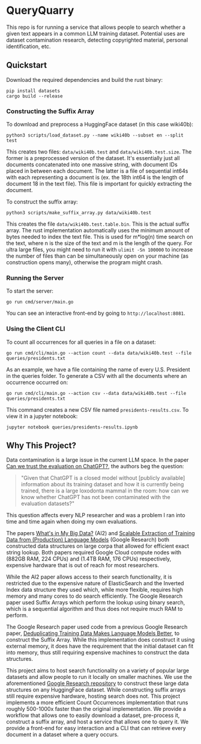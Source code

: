 # QueryQuarry

This repo is for running a service that allows people to search whether a given text appears in a common LLM training dataset. Potential uses are dataset contamination research, detecting copyrighted material, personal identification, etc.



## Quickstart

Download the required dependencies and build the rust binary:
```
pip install datasets
cargo build --release
```

### Constructing the Suffix Array
To download and preprocess a HuggingFace dataset (in this case wiki40b):
```
python3 scripts/load_dataset.py --name wiki40b --subset en --split test
```
This creates two files: `data/wiki40b.test` and `data/wiki40b.test.size`. The former is a preprocessed version of the dataset. It's essentially just all documents concatenated into one massive string, with document IDs placed in between each document. The latter is a file of sequential int64s with each representing a document is (ex. the 18th int64 is the length of document 18 in the text file). This file is important for quickly extracting the document.

To construct the suffix array:
```
python3 scripts/make_suffix_array.py data/wiki40b.test
```
This creates the file `data/wiki40b.test.table.bin`. This is the actual suffix array. The rust implementation automatically uses the minimum amount of bytes needed to index the text file. This is used for m*log(n) time search on the text, where n is the size of the text and m is the length of the query.
For ultra large files, you might need to run it with `ulimit -Sn 100000` to increase the number of files than can be simultaneously open on your machine (as construction opens many), otherwise the program might crash.


### Running the Server
To start the server:
```
go run cmd/server/main.go
```
You can see an interactive front-end by going to `http://localhost:8081`.


### Using the Client CLI
To count all occurrences for all queries in a file on a dataset:
```
go run cmd/cli/main.go --action count --data data/wiki40b.test --file queries/presidents.txt
```
As an example, we have a file containing the name of every U.S. President in the queries folder. To generate a CSV with all the documents where an occurrence occurred on:
```
go run cmd/cli/main.go --action csv --data data/wiki40b.test --file queries/presidents.txt
```
This command creates a new CSV file named `presidents-results.csv`. To view it in a jupyter notebook:
```
jupyter notebook queries/presidents-results.ipynb
```



## Why This Project?
Data contamination is a large issue in the current LLM space. In the paper [Can we trust the evaluation on ChatGPT?](https://aclanthology.org/2023.trustnlp-1.5/), the authors beg the question:

> "Given that ChatGPT is a closed model without [publicly available] information about its training dataset and how it is currently being trained, there is a large loxodonta mammal in the room: how can we know whether ChatGPT has not been contaminated with the evaluation datasets?"

This question affects every NLP researcher and was a problem I ran into time and time again when doing my own evaluations.

The papers [What's in My Big Data?](https://arxiv.org/abs/2310.20707) (AI2) and [Scalable Extraction of Training Data from (Production) Language Models](https://arxiv.org/abs/2311.17035) (Google Research) both constructed data structures on large corpa that allowed for efficient exact string lookup. Both papers required Google Cloud compute nodes with (882GB RAM, 224 CPUs) and (1.4TB RAM, 176 CPUs) respectively, expensive hardware that is out of reach for most researchers.

While the AI2 paper allows access to their search functionality, it is restricted due to the expensive nature of ElasticSearch and the Inverted Index data structure they used which, while more flexible, requires high memory and many cores to do search efficiently. The Google Research paper used Suffix Arrays which perform the lookup using binary search, which is a sequential algorithm and thus does not require much RAM to perform.

The Google Research paper used code from a previous Google Research paper, [Deduplicating Training Data Makes Language Models Better](https://arxiv.org/abs/2107.06499), to construct the Suffix Array. While this implementation does construct it using external memory, it does have the requirement that the initial dataset can fit into memory, thus still requiring expensive machines to construct the data structures.

This project aims to host search functionality on a variety of popular large datasets and allow people to run it locally on smaller machines. We use the aforementioned [Google Research repository](https://github.com/google-research/deduplicate-text-datasets) to construct these large data structures on any HuggingFace dataset. While constructing suffix arrays still require expensive hardware, hosting search does not. This project implements a more efficient Count Occurrences implementation that runs roughly 500-1000x faster than the original implementation. We provide a workflow that allows one to easily download a dataset, pre-process it, construct a suffix array, and host a service that allows one to query it. We provide a front-end for easy interaction and a CLI that can retrieve every document in a dataset where a query occurs.
